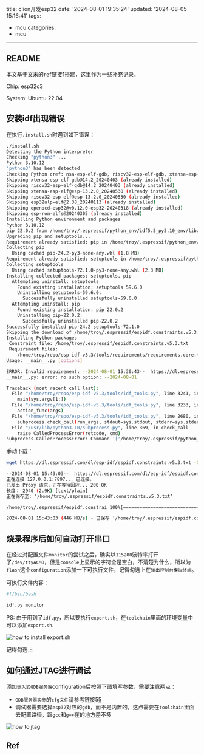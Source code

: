 title: clion开发esp32
date: '2024-08-01 19:35:24'
updated: '2024-08-05 15:16:41'
tags:
  - mcu
categories:
  - mcu
---
## README

本文基于文末的`ref`链接[1]搭建，这里作为一些补充记录。

Chip: esp32c3

System: Ubuntu 22.04

## 安装idf出现错误

在执行`.install.sh`时遇到如下错误：

```bash
./install.sh
Detecting the Python interpreter
Checking "python3" ...
Python 3.10.12
"python3" has been detected
Checking Python cref: nsa-esp-elf-gdb, riscv32-esp-elf-gdb, xtensa-esp-elf, riscv32-esp-elf, esp32ulp-elf, openocd-esp32, esp-rom-elfs
Skipping xtensa-esp-elf-gdb@14.2_20240403 (already installed)
Skipping riscv32-esp-elf-gdb@14.2_20240403 (already installed)
Skipping xtensa-esp-elf@esp-13.2.0_20240530 (already installed)
Skipping riscv32-esp-elf@esp-13.2.0_20240530 (already installed)
Skipping esp32ulp-elf@2.38_20240113 (already installed)
Skipping openocd-esp32@v0.12.0-esp32-20240318 (already installed)
Skipping esp-rom-elfs@20240305 (already installed)
Installing Python environment and packages
Python 3.10.12
pip 22.0.2 from /home/troy/.espressif/python_env/idf5.3_py3.10_env/lib/python3.10/site-packages/pip (python 3.10)
Upgrading pip and setuptools...
Requirement already satisfied: pip in /home/troy/.espressif/python_env/idf5.3_py3.10_env/lib/python3.10/site-packages (22.0.2)
Collecting pip
  Using cached pip-24.2-py3-none-any.whl (1.8 MB)
Requirement already satisfied: setuptools in /home/troy/.espressif/python_env/idf5.3_py3.10_env/lib/python3.10/site-packages (59.6.0)
Collecting setuptools
  Using cached setuptools-72.1.0-py3-none-any.whl (2.3 MB)
Installing collected packages: setuptools, pip
  Attempting uninstall: setuptools
    Found existing installation: setuptools 59.6.0
    Uninstalling setuptools-59.6.0:
      Successfully uninstalled setuptools-59.6.0
  Attempting uninstall: pip
    Found existing installation: pip 22.0.2
    Uninstalling pip-22.0.2:
      Successfully uninstalled pip-22.0.2
Successfully installed pip-24.2 setuptools-72.1.0
Skipping the download of /home/troy/.espressif/espidf.constraints.v5.3.txt because it was downloaded recently.
Installing Python packages
 Constraint file: /home/troy/.espressif/espidf.constraints.v5.3.txt
 Requirement files:
  - /home/troy/repo/esp-idf-v5.3/tools/requirements/requirements.core.txt
Usage: __main__.py [options]

ERROR: Invalid requirement: --2024-08-01 15:30:43--  https://dl.espressif.com/dl/esp-idf/espidf.constraints.v5.3.txt
__main__.py: error: no such option: --2024-08-01

Traceback (most recent call last):
  File "/home/troy/repo/esp-idf-v5.3/tools/idf_tools.py", line 3241, in <module>
    main(sys.argv[1:])
  File "/home/troy/repo/esp-idf-v5.3/tools/idf_tools.py", line 3233, in main
    action_func(args)
  File "/home/troy/repo/esp-idf-v5.3/tools/idf_tools.py", line 2680, in action_install_python_env
    subprocess.check_call(run_args, stdout=sys.stdout, stderr=sys.stderr, env=env_copy)
  File "/usr/lib/python3.10/subprocess.py", line 369, in check_call
    raise CalledProcessError(retcode, cmd)
subprocess.CalledProcessError: Command '['/home/troy/.espressif/python_env/idf5.3_py3.10_env/bin/python', '-m', 'pip', 'install', '--no-warn-script-location', '-r', '/home/troy/repo/esp-idf-v5.3/tools/requirements/requirements.core.txt', '--upgrade', '--constraint', '/home/troy/.espressif/espidf.constraints.v5.3.txt', '--extra-index-url', 'https://dl.espressif.com/pypi']' returned non-zero exit status 1.
```

手动下载：

```bash
wget https://dl.espressif.com/dl/esp-idf/espidf.constraints.v5.3.txt -O /home/troy/.espressif/espidf.constraints.v5.3.txt

--2024-08-01 15:43:03--  https://dl.espressif.com/dl/esp-idf/espidf.constraints.v5.3.txt
正在连接 127.0.0.1:7897... 已连接。
已发出 Proxy 请求，正在等待回应... 200 OK
长度： 2940 (2.9K) [text/plain]
正在保存至: ‘/home/troy/.espressif/espidf.constraints.v5.3.txt’

/home/troy/.espressif/espidf.constrai 100%[========================================================================>]   2.87K  --.-KB/s    用时 0s    

2024-08-01 15:43:03 (446 MB/s) - 已保存 ‘/home/troy/.espressif/espidf.constraints.v5.3.txt’ [2940/2940])
```

## 烧录程序后如何自动打开串口

在经过对配置文件`monitor`的尝试之后，确实以`115200`波特率打开了`/dev/ttyACM0`，但是`console`上显示的字符全是空白，不清楚为什么，所以为`flash`这个`configuration`添加一下可执行文件，记得勾选上在`输出控制台模拟终端`。

可执行文件内容：

```bash
#!/bin/bash

idf.py monitor
```

PS: 由于用到了`idf.py`，所以要执行`export.sh`，在`toolchain`里面的环境变量中可以添加`export.sh`.

![how to install export.sh](https://i.ibb.co/42jkNps/2024-08-04-19-28-11.png)

记得勾选上

## 如何通过JTAG进行调试

添加`嵌入式GDB服务器`configuration后按照下图填写参数，需要注意两点：

- `GDB服务器实参`的`cfg文件`请参考链接5[5]
- 调试器需要选择`esp32`对应的`gdb`，而不是内置的，这点需要在`toolchain`里面去配置路径，跟`gcc`和`g++`在的地方差不多

![how to jtag](https://i.ibb.co/Qf8TRnx/2024-08-05-15-12-56.png)


## Ref

[1]: https://blog.csdn.net/m0_51719399/article/details/127389279
[2]: https://www.bilibili.com/read/cv15226500/
[3]: https://github.com/TroyMitchell911/esp32-example-clion
[4]: https://docs.espressif.com/projects/esp-idf/zh_CN/stable/esp32c3/api-guides/jtag-debugging/index.html
[5]: https://docs.espressif.com/projects/esp-idf/zh_CN/stable/esp32c3/api-guides/jtag-debugging/tips-and-quirks.html#jtag-debugging-tip-openocd-configure-target